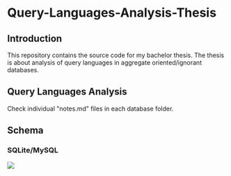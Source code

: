 # Query-Languages-Analysis-Thesis

## Introduction

This repository contains the source code for my bachelor thesis. The thesis is about analysis of query languages in aggregate oriented/ignorant databases.

## Query Languages Analysis

Check individual "notes.md" files in each database folder.

## Schema

### SQLite/MySQL

[![](https://mermaid.ink/img/pako:eNqVVttu4jAQ_ZXIz4AKBEJ5q4CuqqoEcVmpKyTkxm6wmtis43SXDfn3Os6VxLA0LxDPmTkzx55xIuAwhMEYYD4l0OXQ31JDPj9n86m9NOJTu82i7G23WNrTzWS9MsbGFviQhu_QESHHaAvOvVinI70m9nz9MFkr9B4GetDTfLpZrZevCvWGPUbdYCdYAk7hBSBm7fYpMtavi5kCk2DH3ktczvYfWFaDqux00laWJ1qFykzt5XSmQWbsMkf7ZbY0TidFr8AKwzjCFYlKIFMJLGbLlT3PMi3jpf5xJdg5s8OogIQWomb4tHaN8FlFKVkmfYX6g7I_RawclZa9sFdFpJ3DMRRlMTWketutH36sCgdChaw-EJUckniV2Od4Ad0SKi16ZM5fBdTIyyjZeYvSt-QJBCfUNT4xRYw_IWPxXNrCkKDMskn-bp4bfhT6uLHosJAKfjRSQ1w_bk32A2codESNPjPCgNDGoiDCqxAj7BAfejIQcZr5vHFIUWOV-O6Ge7Uc6z1wVamW8fh8tZYSENdbsxKYhj6WeRuYyqqOSumqDMkYMMTxgC9zfkIvxDWiYlZ8vwQNWRFWzZLoUnY3ZZb2ZzMtNR10R1AZLp1AJwwE85VjI9nasLhG-Y29TB7Zy8bvEKodqyskG7EhEHRv16cYi9G1YjXBDpgHjOqEyIZTdNlFE-6d8EDMdQ3uwQsGV54szCt9KSekID423ggXewSPDQ_5g7FoFlroWk2WBQJ6E3lJXxo52rLTQXi1dn0bZJum6QI1uCNtgjduzdkggi5-JGfzLNdNXTKE0alcaG4Dc5TxaaEZefISk00TYKTZPeqGklIjoryhqKidXQ9TV-w1AlzUNVfhVlVBC8gz7UOC5MeXircFYo_l-QLJ9YUg_0iusAQHQ8FWR-qAseAhboHwkEiVfa7liwdIwTgCf8G4PTA7o7tRz7JGZve-O7jrDlrgKNf7Vse6H1jd3sAa9oZD04xb4B9jMkS30-_1zKE1ssxu3-ybPUsF_KWMaXyMiGD8Jf1YVN-M8RcB1gUS?type=png)](https://mermaid.live/edit#pako:eNqVVttu4jAQ_ZXIz4AKBEJ5q4CuqqoEcVmpKyTkxm6wmtis43SXDfn3Os6VxLA0LxDPmTkzx55xIuAwhMEYYD4l0OXQ31JDPj9n86m9NOJTu82i7G23WNrTzWS9MsbGFviQhu_QESHHaAvOvVinI70m9nz9MFkr9B4GetDTfLpZrZevCvWGPUbdYCdYAk7hBSBm7fYpMtavi5kCk2DH3ktczvYfWFaDqux00laWJ1qFykzt5XSmQWbsMkf7ZbY0TidFr8AKwzjCFYlKIFMJLGbLlT3PMi3jpf5xJdg5s8OogIQWomb4tHaN8FlFKVkmfYX6g7I_RawclZa9sFdFpJ3DMRRlMTWketutH36sCgdChaw-EJUckniV2Od4Ad0SKi16ZM5fBdTIyyjZeYvSt-QJBCfUNT4xRYw_IWPxXNrCkKDMskn-bp4bfhT6uLHosJAKfjRSQ1w_bk32A2codESNPjPCgNDGoiDCqxAj7BAfejIQcZr5vHFIUWOV-O6Ge7Uc6z1wVamW8fh8tZYSENdbsxKYhj6WeRuYyqqOSumqDMkYMMTxgC9zfkIvxDWiYlZ8vwQNWRFWzZLoUnY3ZZb2ZzMtNR10R1AZLp1AJwwE85VjI9nasLhG-Y29TB7Zy8bvEKodqyskG7EhEHRv16cYi9G1YjXBDpgHjOqEyIZTdNlFE-6d8EDMdQ3uwQsGV54szCt9KSekID423ggXewSPDQ_5g7FoFlroWk2WBQJ6E3lJXxo52rLTQXi1dn0bZJum6QI1uCNtgjduzdkggi5-JGfzLNdNXTKE0alcaG4Dc5TxaaEZefISk00TYKTZPeqGklIjoryhqKidXQ9TV-w1AlzUNVfhVlVBC8gz7UOC5MeXircFYo_l-QLJ9YUg_0iusAQHQ8FWR-qAseAhboHwkEiVfa7liwdIwTgCf8G4PTA7o7tRz7JGZve-O7jrDlrgKNf7Vse6H1jd3sAa9oZD04xb4B9jMkS30-_1zKE1ssxu3-ybPUsF_KWMaXyMiGD8Jf1YVN-M8RcB1gUS)

